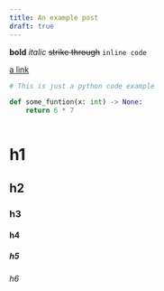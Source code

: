 ```yaml
---
title: An example post
draft: true
---
```


**bold** _italic_ ~~strike through~~ `inline code`

[a link](https://google.com)

```python
# This is just a python code example

def some_funtion(x: int) -> None:
    return 6 * 7
```

```

```

# h1

## h2

### h3

#### h4

##### h5

###### h6
